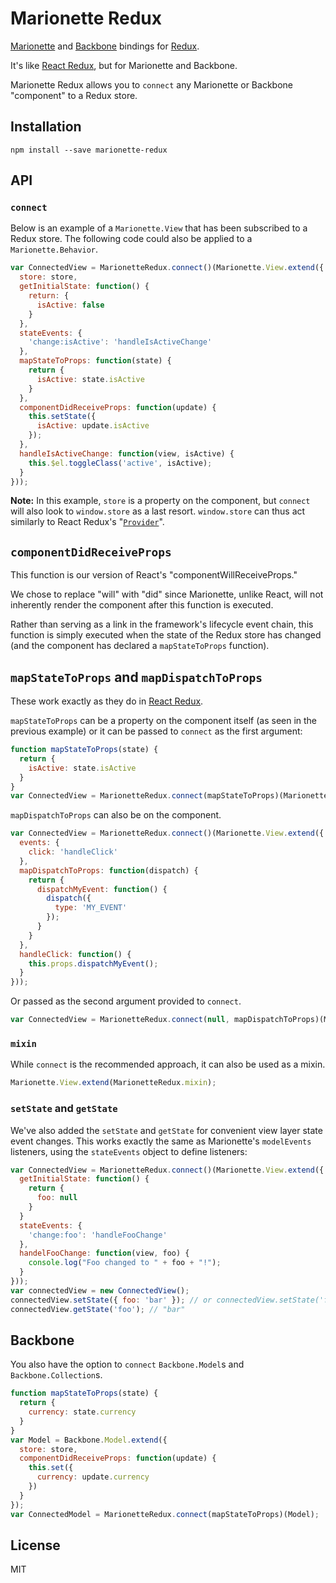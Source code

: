 Marionette Redux
=========================

[Marionette](https://github.com/marionettejs/backbone.marionette) and [Backbone](https://github.com/jashkenas/backbone) bindings for [Redux](https://github.com/reactjs/redux).

It's like [React Redux](https://github.com/reactjs/react-redux), but for Marionette and Backbone.

Marionette Redux allows you to `connect` any Marionette or Backbone "component" to a Redux store.

## Installation

```
npm install --save marionette-redux
```

## API

### `connect`

Below is an example of a `Marionette.View` that has been subscribed to a Redux store. The following code could also be applied to a `Marionette.Behavior`.

```js
var ConnectedView = MarionetteRedux.connect()(Marionette.View.extend({
  store: store,
  getInitialState: function() {
    return: {
      isActive: false
    }
  },
  stateEvents: {
    'change:isActive': 'handleIsActiveChange'
  },
  mapStateToProps: function(state) {
    return {
      isActive: state.isActive
    }
  },
  componentDidReceiveProps: function(update) {
    this.setState({
      isActive: update.isActive
    });
  },
  handleIsActiveChange: function(view, isActive) {
    this.$el.toggleClass('active', isActive);
  }
}));
```
__Note:__ In this example, `store` is a property on the component, but `connect` will also look to `window.store` as a last resort. `window.store` can thus act similarly to React Redux's "[`Provider`](https://github.com/reactjs/react-redux/blob/master/docs/api.md#provider-store)".

## `componentDidReceiveProps`

This function is our version of React's "componentWillReceiveProps."

We chose to replace "will" with "did" since Marionette, unlike React, will not inherently render the component after this function is executed.

Rather than serving as a link in the framework's lifecycle event chain, this function is simply executed when the state of the Redux store has changed (and the component has declared a `mapStateToProps` function).

## `mapStateToProps` and `mapDispatchToProps`

These work exactly as they do in [React Redux](https://github.com/reactjs/react-redux).

`mapStateToProps` can be a property on the component itself (as seen in the previous example) or it can be passed to `connect` as the first argument:

```js
function mapStateToProps(state) {
  return {
    isActive: state.isActive
  }
}
var ConnectedView = MarionetteRedux.connect(mapStateToProps)(Marionette.View.extend({…}));
```

`mapDispatchToProps` can also be on the component.

```js
var ConnectedView = MarionetteRedux.connect()(Marionette.View.extend({
  events: {
    click: 'handleClick'
  },
  mapDispatchToProps: function(dispatch) {
    return {
      dispatchMyEvent: function() {
        dispatch({
          type: 'MY_EVENT'
        });
      }
    }
  },
  handleClick: function() {
    this.props.dispatchMyEvent();
  }
}));
```

Or passed as the second argument provided to `connect`.

```js
var ConnectedView = MarionetteRedux.connect(null, mapDispatchToProps)(Marionette.View.extend({…}));
```

### `mixin`

While `connect` is the recommended approach, it can also be used as a mixin.

```js
Marionette.View.extend(MarionetteRedux.mixin);
```

### `setState` and `getState`

We've also added the `setState` and `getState` for convenient view layer state event changes. This works exactly the same as Marionette's `modelEvents` listeners, using the `stateEvents` object to define listeners:

```js
var ConnectedView = MarionetteRedux.connect()(Marionette.View.extend({
  getInitialState: function() {
    return {
      foo: null
    }
  }
  stateEvents: {
    'change:foo': 'handleFooChange'
  },
  handelFooChange: function(view, foo) {
    console.log("Foo changed to " + foo + "!");
  }
}));
var connectedView = new ConnectedView();
connectedView.setState({ foo: 'bar' }); // or connectedView.setState('foo', 'bar');
connectedView.getState('foo'); // "bar"
```

## Backbone

You also have the option to `connect` `Backbone.Model`s and `Backbone.Collection`s.

```js
function mapStateToProps(state) {
  return {
    currency: state.currency
  }
}
var Model = Backbone.Model.extend({
  store: store,
  componentDidReceiveProps: function(update) {
    this.set({
      currency: update.currency
    })
  }
});
var ConnectedModel = MarionetteRedux.connect(mapStateToProps)(Model);
```

## License

MIT

